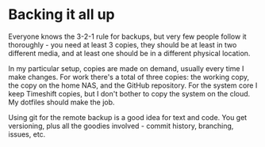 # Backing it all up 

Everyone knows the 3-2-1 rule for backups, but very few people follow it thoroughly - you need at least 3 copies, they should be at least in two different media, and at least one should be in a different physical location.

In my particular setup, copies are made on demand, usually every time I make changes. For work there's a total of three copies: the working copy, the copy on the home NAS, and the GitHub repository. For the system core I keep Timeshift copies, but I don't bother to copy the system on the cloud. My dotfiles should make the job. 

Using git for the remote backup is a good idea for text and code. You get versioning, plus all the goodies involved - commit history, branching, issues, etc.
